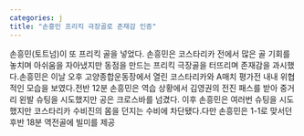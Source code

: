```yaml
---
categories: j
title: "손흥민 프리킥 극장골로 존재감 인증"
---
```

손흥민(토트넘)이 또 프리킥 골을 넣었다. 손흥민은 코스타리카 전에서 많은 골 기회를 놓치며 아쉬움을 자아냈지만 동점을 만드는 프리킥 극장골을 터뜨리며 존재감을 과시했다.손흥민은 이날 오후 고양종합운동장에서 열린 코스타리카와 A매치 평가전 내내 위협적인 모습을 보였다.전반 12분 손흥민은 역습 상황에서 김영권의 전진 패스를 받아 중거리 왼발 슈팅을 시도했지만 공은 크로스바를 넘겼다. 이후 손흥민은 여러번 슈팅을 시도했지만 코스타리카 수비진의 몸을 던지는 수비에 차단됐다.다만 손흥민은 1-1로 맞서던 후반 18분 역전골에 빌미를 제공